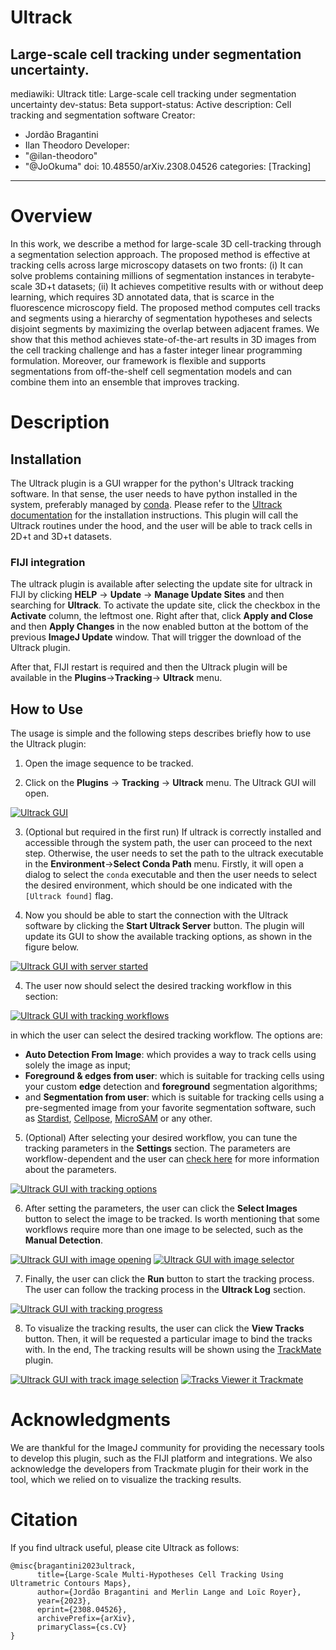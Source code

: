# Ultrack

Large-scale cell tracking under segmentation uncertainty.
---
mediawiki: Ultrack
title: Large-scale cell tracking under segmentation uncertainty
dev-status: Beta
support-status: Active
description: Cell tracking and segmentation software
Creator: 
  - Jordão Bragantini
  - Ilan Theodoro
Developer: 
  - "@ilan-theodoro"
  - "@JoOkuma"
doi: 10.48550/arXiv.2308.04526
categories: [Tracking]
---


# Overview
In this work, we describe a method for large-scale 3D cell-tracking through a segmentation selection approach. 
The proposed method is effective at tracking cells across large microscopy datasets on two fronts: (i) It can solve
problems containing millions of segmentation instances in terabyte-scale 3D+t datasets; (ii) It achieves competitive 
results with or without deep learning, which requires 3D annotated data, that is scarce in the fluorescence microscopy 
field. The proposed method computes cell tracks and segments using a hierarchy of segmentation hypotheses and selects 
disjoint segments by maximizing the overlap between adjacent frames. We show that this method achieves state-of-the-art 
results in 3D images from the cell tracking challenge and has a faster integer linear programming formulation. Moreover, 
our framework is flexible and supports segmentations from off-the-shelf cell segmentation models and can combine them 
into an ensemble that improves tracking.

# Description
## Installation 

The Ultrack plugin is a GUI wrapper for the python's Ultrack tracking software. In that sense, the user needs to have
python installed in the system, preferably managed by [conda](https://conda.io/projects/conda/en/latest/index.html).
Please refer to the [Ultrack documentation](https://github.com/royerlab/ultrack) for the installation instructions.
This plugin will call the Ultrack routines under the hood, and the user will be able to track cells in 2D+t and 3D+t 
datasets.

### FIJI integration

The ultrack plugin is available after selecting the update site for ultrack in FIJI by clicking **HELP** → **Update** 
→ **Manage Update Sites** and then searching for **Ultrack**. To activate the update site, click the checkbox in the
**Activate** column, the leftmost one. Right after that, click **Apply and Close** and then **Apply Changes** in the now
enabled button at the bottom of the previous **ImageJ Update** window. That will trigger the download of the Ultrack
plugin. 

After that, FIJI restart is required and then the Ultrack plugin will be available in the **Plugins**→**Tracking**→
**Ultrack** menu.

## How to Use

The usage is simple and the following steps describes briefly how to use the Ultrack plugin:

1. Open the image sequence to be tracked.

2. Click on the **Plugins** → **Tracking** → **Ultrack** menu. The Ultrack GUI will open.

[![Ultrack GUI](/media/plugins/ultrack/00_init.png)](/media/plugins/ultrack/00_init.png)

3. (Optional but required in the first run) If ultrack is correctly installed and accessible through the system path, 
   the user can proceed to the next step. Otherwise, the user needs to set the path to the ultrack executable in the 
   **Environment**→**Select Conda Path** menu. Firstly, it will open a dialog to select the `conda` executable and 
   then the user needs to select the desired environment, which should be one indicated with the `[Ultrack found]` flag.

4. Now you should be able to start the connection with the Ultrack software by clicking the **Start Ultrack Server** 
   button. The plugin will update its GUI to show the available tracking options, as shown in the figure below.

[![Ultrack GUI with server started](/media/plugins/ultrack/01_gui.png)](/media/plugins/ultrack/01_gui.png)

4. The user now should select the desired tracking workflow in this section:
    
[![Ultrack GUI with tracking workflows](/media/plugins/ultrack/03_workflows.png)](/media/plugins/ultrack/03_workflows.png)
    
in which the user can select the desired tracking workflow. The options are:
 - **Auto Detection From Image**: which provides a way to track cells using solely the image as input;
 - **Foreground & edges from user**: which is suitable for tracking cells using your custom **edge** detection and **foreground** 
   segmentation algorithms;
 - and **Segmentation from user**: which is suitable for tracking cells using a pre-segmented image from your favorite 
   segmentation software, such as [Stardist](https://github.com/stardist/stardist), 
   [Cellpose](https://github.com/MouseLand/cellpose), 
   [MicroSAM](https://github.com/computational-cell-analytics/micro-sam) or any other.

5. (Optional) After selecting your desired workflow, you can tune the tracking parameters in the **Settings** section. 
   The parameters are workflow-dependent and the user can 
   [check here](https://github.com/royerlab/ultrack-dev/blob/main/ultrack/config/README.md) for more information about
   the parameters.

[![Ultrack GUI with tracking options](/media/plugins/ultrack/02_options.png)](/media/plugins/ultrack/02_options.png)

6. After setting the parameters, the user can click the **Select Images** button to select the image to be tracked. 
   Is worth mentioning that some workflows require more than one image to be selected, such as the **Manual Detection**.

[![Ultrack GUI with image opening](/media/plugins/ultrack/04_image_opening.png)](/media/plugins/ultrack/04_image_opening.png)
[![Ultrack GUI with image selector](/media/plugins/ultrack/05_image_selection.png)](/media/plugins/ultrack/05_image_selection.png)

7. Finally, the user can click the **Run** button to start the tracking process. The user can follow the tracking 
   process in the **Ultrack Log** section. 

[![Ultrack GUI with tracking progress](/media/plugins/ultrack/06_run.png)](/media/plugins/ultrack/06_run.png)

8. To visualize the tracking results, the user can click the **View Tracks** button. Then, it will be requested a 
   particular image to bind the tracks with. In the end, The tracking results will be shown using the 
   [TrackMate](https://imagej.net/plugins/trackmate/) plugin. 

[![Ultrack GUI with track image selection](/media/plugins/ultrack/07_open_tracks.png)](/media/plugins/ultrack/07_open_tracks.png)
[![Tracks Viewer it Trackmate](/media/plugins/ultrack/08_trackmate.png)](/media/plugins/ultrack/08_trackmate.png)

# Acknowledgments

We are thankful for the ImageJ community for providing the necessary tools to develop this plugin, such as 
the FIJI platform and integrations. We also acknowledge the developers from Trackmate plugin for their work 
in the tool, which we relied on to visualize the tracking results.

# Citation
If you find ultrack useful, please cite Ultrack as follows:


```
@misc{bragantini2023ultrack,
      title={Large-Scale Multi-Hypotheses Cell Tracking Using Ultrametric Contours Maps},
      author={Jordão Bragantini and Merlin Lange and Loïc Royer},
      year={2023},
      eprint={2308.04526},
      archivePrefix={arXiv},
      primaryClass={cs.CV}
}
```
